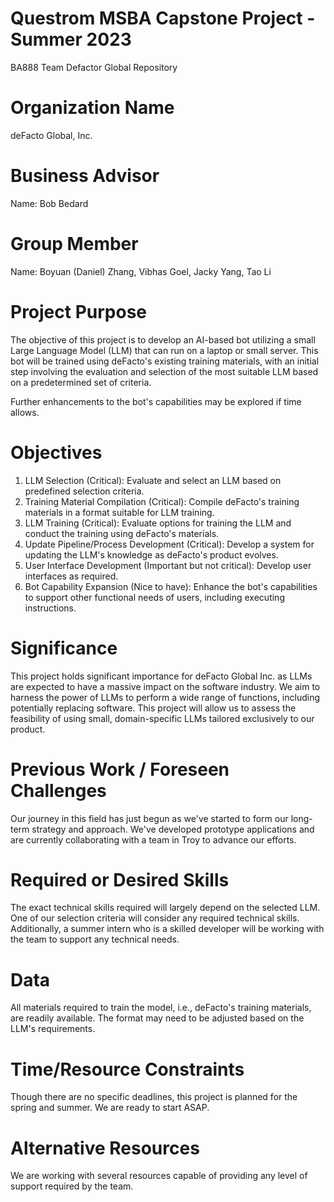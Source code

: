 # Questrom MSBA Capstone Project - Summer 2023
BA888 Team Defactor Global Repository

# Organization Name
deFacto Global, Inc.

# Business Advisor
Name: Bob Bedard

# Group Member
Name: Boyuan (Daniel) Zhang, Vibhas Goel, Jacky Yang, Tao Li

# Project Purpose
The objective of this project is to develop an AI-based bot utilizing a small Large Language Model (LLM) that can run on a laptop or small server. This bot will be trained using deFacto's existing training materials, with an initial step involving the evaluation and selection of the most suitable LLM based on a predetermined set of criteria.

Further enhancements to the bot's capabilities may be explored if time allows.

# Objectives
1. LLM Selection (Critical): Evaluate and select an LLM based on predefined selection criteria.
2. Training Material Compilation (Critical): Compile deFacto's training materials in a format suitable for LLM training.
3. LLM Training (Critical): Evaluate options for training the LLM and conduct the training using deFacto's materials.
4. Update Pipeline/Process Development (Critical): Develop a system for updating the LLM's knowledge as deFacto's product evolves.
5. User Interface Development (Important but not critical): Develop user interfaces as required.
6. Bot Capability Expansion (Nice to have): Enhance the bot's capabilities to support other functional needs of users, including executing instructions.

# Significance
This project holds significant importance for deFacto Global Inc. as LLMs are expected to have a massive impact on the software industry. We aim to harness the power of LLMs to perform a wide range of functions, including potentially replacing software. This project will allow us to assess the feasibility of using small, domain-specific LLMs tailored exclusively to our product.

# Previous Work / Foreseen Challenges
Our journey in this field has just begun as we've started to form our long-term strategy and approach. We've developed prototype applications and are currently collaborating with a team in Troy to advance our efforts.

# Required or Desired Skills
The exact technical skills required will largely depend on the selected LLM. One of our selection criteria will consider any required technical skills. Additionally, a summer intern who is a skilled developer will be working with the team to support any technical needs.

# Data
All materials required to train the model, i.e., deFacto's training materials, are readily available. The format may need to be adjusted based on the LLM's requirements.

# Time/Resource Constraints
Though there are no specific deadlines, this project is planned for the spring and summer. We are ready to start ASAP.

# Alternative Resources
We are working with several resources capable of providing any level of support required by the team.
